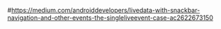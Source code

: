 #https://medium.com/androiddevelopers/livedata-with-snackbar-navigation-and-other-events-the-singleliveevent-case-ac2622673150



